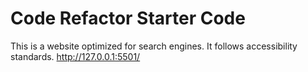 # Code Refactor Starter Code
This is a website optimized for search engines. It follows accessibility standards.
http://127.0.0.1:5501/

